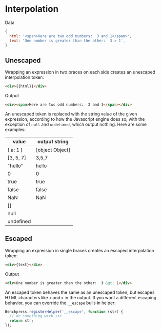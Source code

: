 # Interpolation

Data
```js
{
  html: '<span>Here are two odd numbers:  3 and 1</span>',
  text: 'One number is greater than the other:  3 > 1',
}
```

## Unescaped
Wrapping an expression in two braces on each side creates an unescaped interpolation token:

```html
<div>{{html}}</div>
```

Output
```html
<div><span>Here are two odd numbers:  3 and 1</span></div>
```

An unescaped token is replaced with the string value of the given expression, according to how the Javascript engine does so, with the exception of `null` and `undefined`, which output nothing. Here are some examples:

value     | output string
----------|-----------------
{ a: 1 }  | [object Object]
[3, 5, 7] | 3,5,7
"hello"   | hello
0         | 0
true      | true
false     | false
NaN       | NaN
[]        | 
null      | 
undefined | 

## Escaped

Wrapping an expression in single braces creates an escaped interpolation token:

```html
<div>{text}</div>
```

Output
```html
<div>One number is greater than the other:  3 &gt; 1</div>
```

An escaped token behaves the same as an unescaped token, but escapes HTML characters like `<` and `>` in the output. If you want a different escaping behavior, you can override the `__escape` built-in helper:

```js
Benchpress.registerHelper('__escape', function (str) {
  // do something with str
  return str;
});
```
